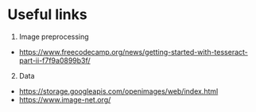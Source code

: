 # Useful links
1.   Image preprocessing  
+  https://www.freecodecamp.org/news/getting-started-with-tesseract-part-ii-f7f9a0899b3f/  
2.   Data
+  https://storage.googleapis.com/openimages/web/index.html
+  https://www.image-net.org/
